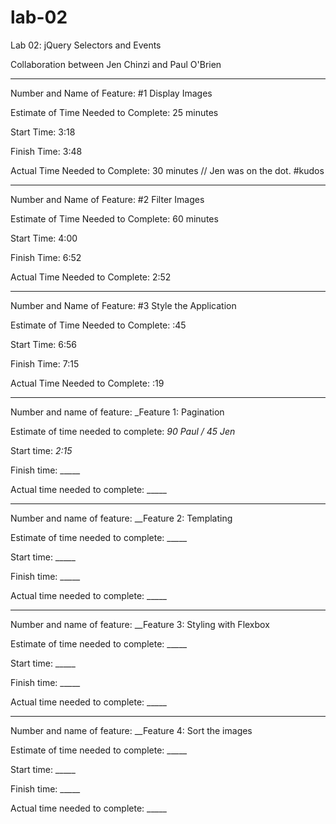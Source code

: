 # lab-02

Lab 02: jQuery Selectors and Events

Collaboration between Jen Chinzi and Paul O'Brien

-----

Number and Name of Feature: #1 Display Images

Estimate of Time Needed to Complete: 25 minutes

Start Time: 3:18

Finish Time: 3:48

Actual Time Needed to Complete: 30 minutes // Jen was on the dot. #kudos

-----

Number and Name of Feature: #2 Filter Images

Estimate of Time Needed to Complete: 60 minutes

Start Time: 4:00

Finish Time: 6:52

Actual Time Needed to Complete: 2:52

-----

Number and Name of Feature: #3 Style the Application

Estimate of Time Needed to Complete: :45

Start Time: 6:56

Finish Time: 7:15

Actual Time Needed to Complete: :19

-----

Number and name of feature: _Feature 1: Pagination

Estimate of time needed to complete: _90 Paul / 45 Jen_

Start time: _2:15_

Finish time: _____

Actual time needed to complete: _____

-----

Number and name of feature: __Feature 2: Templating

Estimate of time needed to complete: _____

Start time: _____

Finish time: _____

Actual time needed to complete: _____

-----

Number and name of feature: __Feature 3: Styling with Flexbox

Estimate of time needed to complete: _____

Start time: _____

Finish time: _____

Actual time needed to complete: _____

-----

Number and name of feature: __Feature 4: Sort the images

Estimate of time needed to complete: _____

Start time: _____

Finish time: _____

Actual time needed to complete: _____